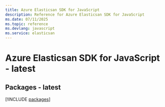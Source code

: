 ```yaml
---
title: Azure Elasticsan SDK for JavaScript
description: Reference for Azure Elasticsan SDK for JavaScript
ms.date: 07/11/2025
ms.topic: reference
ms.devlang: javascript
ms.service: elasticsan
---
```

# Azure Elasticsan SDK for JavaScript - latest
## Packages - latest
[!INCLUDE [packages](elasticsan-index.md)]